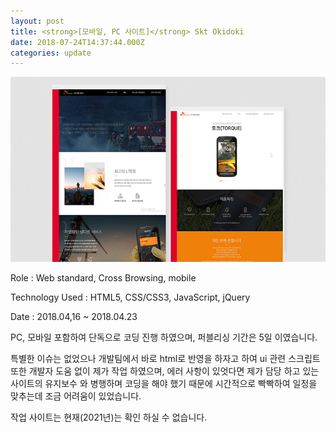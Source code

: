 ```yaml
---
layout: post
title: <strong>[모바일, PC 사이트]</strong> Skt Okidoki
date: 2018-07-24T14:37:44.000Z
categories: update
---
```


<img src="/images/fulls/sktradio.jpg" class="fit image">
<!-- 사이트 바로가기 :   <a href="http://sktradio.kr/PC/html/index.html" target="blank" class="go_link">sktradio PC</a>&nbsp;&nbsp; <a href="http://sktradio.kr/m/html/index.html#main" target="blank" class="link">sktradio mobile</a> -->

Role : Web standard, Cross Browsing, mobile

Technology Used : HTML5, CSS/CSS3, JavaScript, jQuery

Date :  2018.04,16 ~ 2018.04.23

PC, 모바일 포함하여 단독으로 코딩 진행 하였으며, 퍼블리싱 기간은 5일 이였습니다.

특별한 이슈는 없었으나 개발팀에서 바로 html로 반영을 하자고 하여 ui 관련 스크립트 또한 개발자 도움 없이 제가 작업 하였으며, 에러 사항이 있엇다면 제가 담당 하고 있는 사이트의 유지보수 와 병행하며 코딩을 해야 했기 때문에 시간적으로 빡빡하여 일정을 맞추는데 조금 어려움이 있었습니다.

작업 사이트는 현재(2021년)는 확인 하실 수 없습니다.

